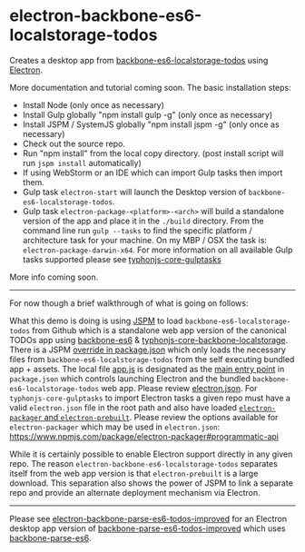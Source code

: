 # electron-backbone-es6-localstorage-todos
Creates a desktop app from [backbone-es6-localstorage-todos](https://github.com/typhonjs-demos/backbone-es6-localstorage-todos) using [Electron](http://electron.atom.io/).

More documentation and tutorial coming soon. The basic installation steps:

- Install Node (only once as necessary)
- Install Gulp globally "npm install gulp -g" (only once as necessary)
- Install JSPM / SystemJS globally "npm install jspm -g" (only once as necessary)
- Check out the source repo.
- Run "npm install" from the local copy directory. (post install script will run `jspm install` automatically)
- If using WebStorm or an IDE which can import Gulp tasks then import them. 
- Gulp task `electron-start` will launch the Desktop version of `backbone-es6-localstorage-todos`. 
- Gulp task `electron-package-<platform>-<arch>` will build a standalone version of the app and place it in the `./build` directory. From the command line run `gulp --tasks` to find the specific platform / architecture task for your machine. On my MBP / OSX the task is: `electron-package-darwin-x64`. For more information on all available Gulp tasks supported please see [typhonjs-core-gulptasks](https://www.npmjs.com/package/typhonjs-core-gulptasks)

More info coming soon.

--------

For now though a brief walkthrough of what is going on follows:

What this demo is doing is using [JSPM](http://jspm.io/) to load `backbone-es6-localstorage-todos` from Github which is a standalone web app version of the canonical TODOs app using [backbone-es6](https://github.com/typhonjs/backbone-es6) & [typhonjs-core-backbone-localstorage](https://github.com/typhonjs/typhonjs-core-backbone-localstorage). There is a JSPM [override in package.json](https://github.com/typhonjs-demos/electron-backbone-es6-localstorage-todos/blob/master/package.json#L20-L32) which only loads the necessary files from `backbone-es6-localstorage-todos` from the self executing bundled app + assets. The local file [app.js](https://github.com/typhonjs-demos/electron-backbone-es6-localstorage-todos/blob/master/app.js) is designated as the [main entry point](https://github.com/typhonjs-demos/electron-backbone-es6-localstorage-todos/blob/master/package.json#L41) in `package.json` which controls launching Electron and the bundled `backbone-es6-localstorage-todos` web app. Please review [electron.json](https://github.com/typhonjs-demos/electron-backbone-es6-localstorage-todos/blob/master/electron.json). For `typhonjs-core-gulptasks` to import Electron tasks a given repo must have a valid `electron.json` file in the root path and also have loaded [`electron-packager` and `electron-prebuilt`](https://github.com/typhonjs-demos/electron-backbone-es6-localstorage-todos/blob/master/package.json#L35-L36). Please review the options available for `electron-packager` which may be used in `electron.json`: https://www.npmjs.com/package/electron-packager#programmatic-api

While it is certainly possible to enable Electron support directly in any given repo. The reason `electron-backbone-es6-localstorage-todos` separates itself from the web app version is that `electron-prebuilt` is a large download. This separation also shows the power of JSPM to link a separate repo and provide an alternate deployment mechanism via Electron. 

--------

Please see [electron-backbone-parse-es6-todos-improved](https://github.com/typhonjs-demos/electron-backbone-parse-es6-todos-improved) for an Electron desktop app version of [backbone-parse-es6-todos-improved](https://github.com/typhonjs-demos/backbone-parse-es6-todos-improved) which uses [backbone-parse-es6](https://github.com/typhonjs-parse/backbone-parse-es6).

